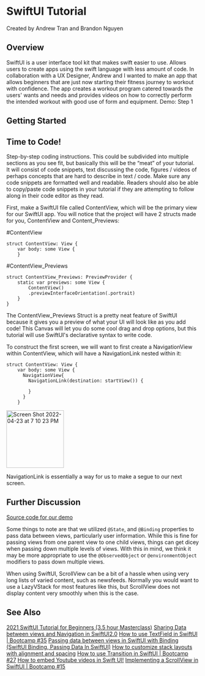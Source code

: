 # SwiftUI Tutorial
Created by Andrew Tran and Brandon Nguyen

## Overview
SwiftUI is a user interface tool kit that makes swift easier to use. Allows users to create apps using the swift language with less amount of code. In collaboration with a UX Designer, Andrew and I wanted to make an app that allows beginners that are just now starting their fitness journey to workout with confidence. The app creates a workout program catered towards the users' wants and needs and provides videos on how to correctly perform the intended workout with good use of form and equipment. 
Demo: Step 1


## Getting Started

## Time to Code!
Step-by-step coding instructions.  This could be subdivided into multiple sections as you see fit, but basically this will be the “meat” of your tutorial.  It will consist of code snippets, text discussing the code, figures / videos of perhaps concepts that are hard to describe in text / code.  Make sure any code snippets are formatted well and readable.  Readers should also be able to copy/paste code snippets in your tutorial if they are attempting to follow along in their code editor as they read. 

First, make a SwiftUI file called ContentView, which will be the primary view for our SwiftUI app. You will notice that the project will have 2 structs made for you, ContentView and Content_Previews:

#ContentView
```
struct ContentView: View {
    var body: some View {
    }
```

#ContentView_Previews
```
struct ContentView_Previews: PreviewProvider {
    static var previews: some View {
        ContentView()
        .previewInterfaceOrientation(.portrait)
    }
}
```

The ContentView_Previews Struct is a pretty neat feature of SwiftUI because it gives you a preview of what your UI will look like as you add code! This Canvas will let you do some cool drag and drop options, but this tutorial will use SwiftUI's declarative syntax to write code.

To construct the first screen, we will want to first create a NavigationView within ContentView, which will have a NavigationLink nested within it:

```
struct ContentView: View {
    var body: some View {
      NavigationView{
        NavigationLink(destination: startView()) {
        
        }
      }
    }
```
<img width="150" alt="Screen Shot 2022-04-23 at 7 10 23 PM" src="https://user-images.githubusercontent.com/87389487/165002588-04518c5e-1561-4e9f-bc5f-4bb4e116df5c.png">

NavigationLink is essentially a way for us to make a segue to our next screen.

## Further Discussion

[Source code for our demo](https://github.com/trandrew24/FitU-Project/tree/main)

Some things to note are that we utilized `@State`, and `@Binding` properties to pass data between views, particularly user information. While this is fine for passing views from one parent view to one child views, things can get dicey when passing down multiple levels of views. With this in mind, we think it may be more appropriate to use the `@ObservedObject` or `@environmentObject` modifiers to pass down multiple views.

When using SwiftUI, ScrollView can be a bit of a hassle when using very long lists of varied content, such as newsfeeds. Normally you would want to use a LazyVStack for most features like this, but ScrollView does not display content very smoothly when this is the case.


## See Also

[2021 SwiftUI Tutorial for Beginners (3.5 hour Masterclass)](https://www.youtube.com/watch?app=desktop&v=F2ojC6TNwws)
[Sharing Data between views and Navigation in SwiftUI2.0](https://www.youtube.com/watch?v=ILEAm0fLGVQ)
[How to use TextField in SwiftUI | Bootcamp #35](https://www.youtube.com/watch?v=-_-BNwUZrrc)
[Passing data between views in SwiftUI with Binding (SwiftUI Binding, Passing Data In SwiftUI)](https://www.youtube.com/watch?v=GDA7f7gbJts)
[How to customize stack layouts with alignment and spacing](https://www.hackingwithswift.com/quick-start/swiftui/how-to-customize-stack-layouts-with-alignment-and-spacing)
[How to use Transition in SwiftUI | Bootcamp #27](https://www.youtube.com/watch?v=X6FAIa0nJoA)
[How to embed Youtube videos in Swift UI!](https://www.youtube.com/watch?v=CX-BdDHW0Ho)
[Implementing a ScrollView in SwiftUI | Bootcamp #15](https://www.youtube.com/watch?v=9QhhpeYKjOs)
